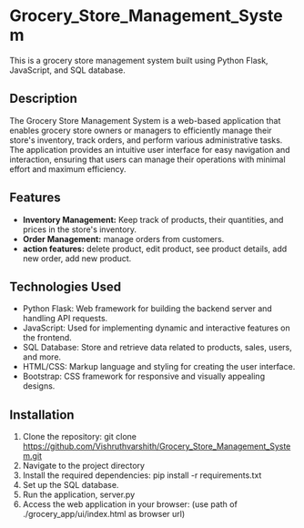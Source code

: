 # Grocery_Store_Management_System 

This is a grocery store management system built using Python Flask, JavaScript, and SQL database.

## Description

The Grocery Store Management System is a web-based application that enables grocery store owners or managers to efficiently manage their store's inventory, track orders, and perform various administrative tasks. The application provides an intuitive user interface for easy navigation and interaction, ensuring that users can manage their operations with minimal effort and maximum efficiency.

## Features

- **Inventory Management:** Keep track of products, their quantities, and prices in the store's inventory.
- **Order Management:** manage orders from customers.
- **action features:** delete product, edit product, see product details, add new order, add new product.

## Technologies Used

- Python Flask: Web framework for building the backend server and handling API requests.
- JavaScript: Used for implementing dynamic and interactive features on the frontend.
- SQL Database: Store and retrieve data related to products, sales, users, and more.
- HTML/CSS: Markup language and styling for creating the user interface.
- Bootstrap: CSS framework for responsive and visually appealing designs.

## Installation

1. Clone the repository: git clone https://github.com/Vishruthvarshith/Grocery_Store_Management_System.git
2. Navigate to the project directory
3. Install the required dependencies: pip install -r requirements.txt
4. Set up the SQL database.
5. Run the application, server.py
6. Access the web application in your browser: (use path of ./grocery_app/ui/index.html as browser url)




